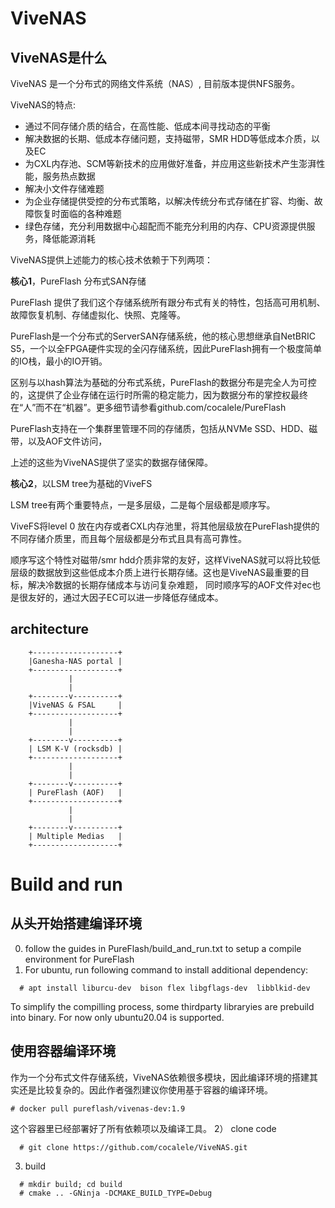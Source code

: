 # ViveNAS

## ViveNAS是什么
ViveNAS 是一个分布式的网络文件系统（NAS）, 目前版本提供NFS服务。

ViveNAS的特点:
 - 通过不同存储介质的结合，在高性能、低成本间寻找动态的平衡
 - 解决数据的长期、低成本存储问题，支持磁带，SMR HDD等低成本介质，以及EC
 - 为CXL内存池、SCM等新技术的应用做好准备，并应用这些新技术产生澎湃性能，服务热点数据
 - 解决小文件存储难题
 - 为企业存储提供受控的分布式策略，以解决传统分布式存储在扩容、均衡、故障恢复时面临的各种难题
 - 绿色存储，充分利用数据中心超配而不能充分利用的内存、CPU资源提供服务，降低能源消耗


ViveNAS提供上述能力的核心技术依赖于下列两项：

__核心1__，PureFlash 分布式SAN存储

   PureFlash 提供了我们这个存储系统所有跟分布式有关的特性，包括高可用机制、故障恢复机制、存储虚拟化、快照、克隆等。

   PureFlash是一个分布式的ServerSAN存储系统，他的核心思想继承自NetBRIC S5，一个以全FPGA硬件实现的全闪存储系统，因此PureFlash拥有一个极度简单的IO栈，最小的IO开销。

   区别与以hash算法为基础的分布式系统，PureFlash的数据分布是完全人为可控的，这提供了企业存储在运行时所需的稳定能力，因为数据分布的掌控权最终在“人”而不在“机器”。更多细节请参看github.com/cocalele/PureFlash

   PureFlash支持在一个集群里管理不同的存储质，包括从NVMe SSD、HDD、磁带，以及AOF文件访问，

   上述的这些为ViveNAS提供了坚实的数据存储保障。

__核心2__，以LSM tree为基础的ViveFS

   LSM tree有两个重要特点，一是多层级，二是每个层级都是顺序写。

   ViveFS将level 0 放在内存或者CXL内存池里，将其他层级放在PureFlash提供的不同存储介质里，而且每个层级都是分布式且具有高可靠性。

   顺序写这个特性对磁带/smr hdd介质非常的友好，这样ViveNAS就可以将比较低层级的数据放到这些低成本介质上进行长期存储。这也是ViveNAS最重要的目标，解决冷数据的长期存储成本与访问复杂难题，
   同时顺序写的AOF文件对ec也是很友好的，通过大因子EC可以进一步降低存储成本。
   



## architecture
```
    +-------------------+
    |Ganesha-NAS portal |
    +-------------------+
             |
             |
    +--------v----------+
    |ViveNAS & FSAL     |
    +-------------------+
             |
             |
    +--------v----------+
    | LSM K-V (rocksdb) |
    +-------------------+
             |
             |
    +--------v----------+
    | PureFlash (AOF)   |
    +-------------------+
             |
             |
    +--------v----------+
    | Multiple Medias   |
    +-------------------+
```


# Build and run

## 从头开始搭建编译环境
  0) follow the guides in PureFlash/build_and_run.txt to setup a compile environment for PureFlash
  1) For ubuntu, run following command to install additional dependency:
```
  # apt install liburcu-dev  bison flex libgflags-dev  libblkid-dev
```
  To simplify the compilling process, some thirdparty libraryies are prebuild into binary. For now only ubuntu20.04 is supported.

## 使用容器编译环境
   作为一个分布式文件存储系统，ViveNAS依赖很多模块，因此编译环境的搭建其实还是比较复杂的。因此作者强烈建议你使用基于容器的编译环境。
   ```
   # docker pull pureflash/vivenas-dev:1.9
   ```
   这个容器里已经部署好了所有依赖项以及编译工具。
  2） clone code
```
  # git clone https://github.com/cocalele/ViveNAS.git
```
  3) build
```
  # mkdir build; cd build
  # cmake .. -GNinja -DCMAKE_BUILD_TYPE=Debug
```
